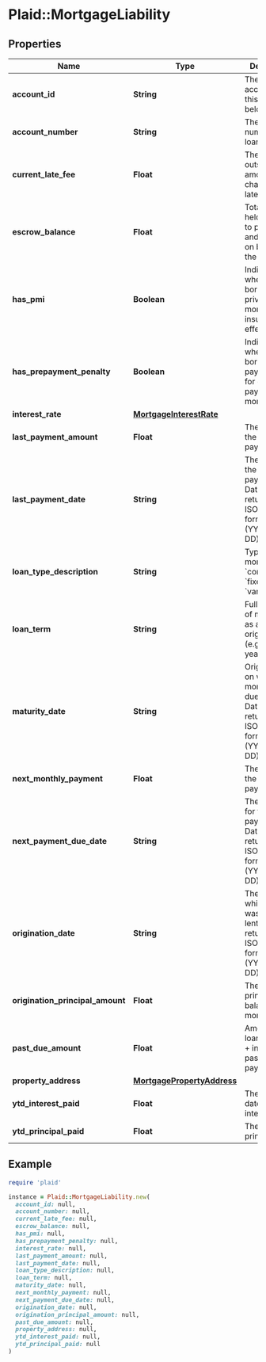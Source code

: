 # Plaid::MortgageLiability

## Properties

| Name | Type | Description | Notes |
| ---- | ---- | ----------- | ----- |
| **account_id** | **String** | The ID of the account that this liability belongs to. | [optional] |
| **account_number** | **String** | The account number of the loan. |  |
| **current_late_fee** | **Float** | The current outstanding amount charged for late payment. | [optional] |
| **escrow_balance** | **Float** | Total amount held in escrow to pay taxes and insurance on behalf of the borrower. | [optional] |
| **has_pmi** | **Boolean** | Indicates whether the borrower has private mortgage insurance in effect. | [optional] |
| **has_prepayment_penalty** | **Boolean** | Indicates whether the borrower will pay a penalty for early payoff of mortgage. | [optional] |
| **interest_rate** | [**MortgageInterestRate**](MortgageInterestRate.md) |  | [optional] |
| **last_payment_amount** | **Float** | The amount of the last payment. | [optional] |
| **last_payment_date** | **String** | The date of the last payment. Dates are returned in an ISO 8601 format (YYYY-MM-DD). | [optional] |
| **loan_type_description** | **String** | Type of mortgage (i.e. &#x60;conventional&#x60;, &#x60;fixed&#x60;, &#x60;variable&#x60;). | [optional] |
| **loan_term** | **String** | Full duration of mortgage as at origination (e.g. &#x60;10 year&#x60;). | [optional] |
| **maturity_date** | **String** | Original date on which mortgage is due in full. Dates are returned in an ISO 8601 format (YYYY-MM-DD). | [optional] |
| **next_monthly_payment** | **Float** | The amount of the next payment. | [optional] |
| **next_payment_due_date** | **String** | The due date for the next payment. Dates are returned in an ISO 8601 format (YYYY-MM-DD). | [optional] |
| **origination_date** | **String** | The date on which the loan was initially lent. Dates are returned in an ISO 8601 format (YYYY-MM-DD). | [optional] |
| **origination_principal_amount** | **Float** | The original principal balance of the mortgage. | [optional] |
| **past_due_amount** | **Float** | Amount of loan (principal + interest) past due for payment. | [optional] |
| **property_address** | [**MortgagePropertyAddress**](MortgagePropertyAddress.md) |  | [optional] |
| **ytd_interest_paid** | **Float** | The year to date (YTD) interest paid. | [optional] |
| **ytd_principal_paid** | **Float** | The YTD principal paid. | [optional] |

## Example

```ruby
require 'plaid'

instance = Plaid::MortgageLiability.new(
  account_id: null,
  account_number: null,
  current_late_fee: null,
  escrow_balance: null,
  has_pmi: null,
  has_prepayment_penalty: null,
  interest_rate: null,
  last_payment_amount: null,
  last_payment_date: null,
  loan_type_description: null,
  loan_term: null,
  maturity_date: null,
  next_monthly_payment: null,
  next_payment_due_date: null,
  origination_date: null,
  origination_principal_amount: null,
  past_due_amount: null,
  property_address: null,
  ytd_interest_paid: null,
  ytd_principal_paid: null
)
```

